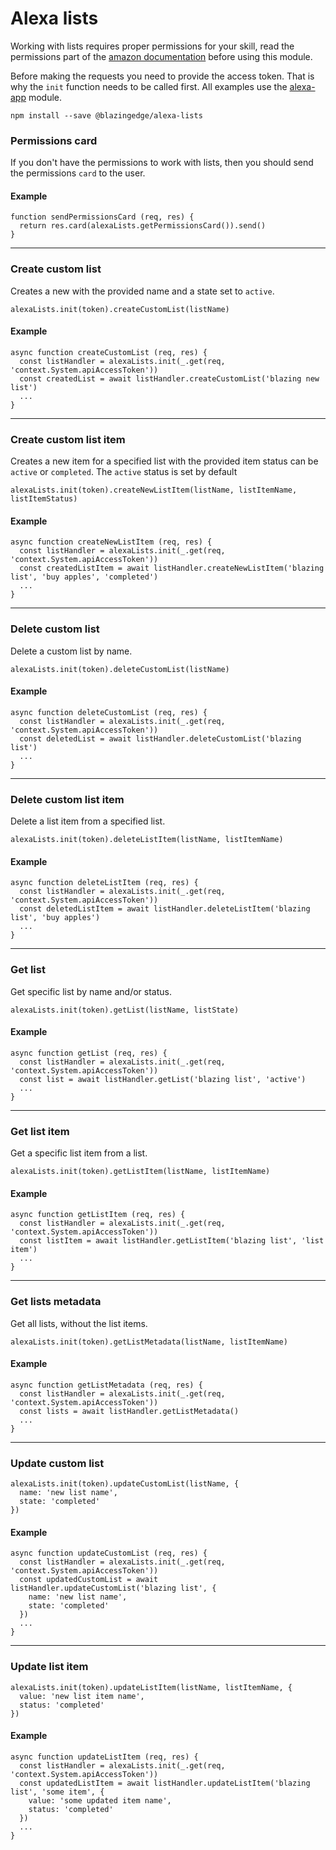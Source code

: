 # Alexa lists
Working with lists requires proper permissions for your skill, read the permissions part of the [amazon documentation](https://developer.amazon.com/docs/custom-skills/access-the-alexa-shopping-and-to-do-lists.html#permissions-setup) before using this module.

Before making the requests you need to provide the access token. That is why the `init` function needs to be called first. All examples use the [alexa-app](https://github.com/alexa-js/alexa-app) module.

```
npm install --save @blazingedge/alexa-lists
```


### Permissions card
If you don't have the permissions to work with lists, then you should send the permissions `card` to the user.
#### Example
```
function sendPermissionsCard (req, res) {
  return res.card(alexaLists.getPermissionsCard()).send()
}
```

----------
### Create custom list
Creates a new with the provided name and a state set to `active`.
```
alexaLists.init(token).createCustomList(listName)
```
#### Example
```
async function createCustomList (req, res) {
  const listHandler = alexaLists.init(_.get(req, 'context.System.apiAccessToken'))
  const createdList = await listHandler.createCustomList('blazing new list')
  ...
}
```
----------
### Create custom list item
Creates a new item for a specified list with the provided item status can be `active` or `completed`. The `active` status is set by default

```
alexaLists.init(token).createNewListItem(listName, listItemName, listItemStatus)
```
#### Example
```
async function createNewListItem (req, res) {
  const listHandler = alexaLists.init(_.get(req, 'context.System.apiAccessToken'))
  const createdListItem = await listHandler.createNewListItem('blazing list', 'buy apples', 'completed')
  ...
}
```
----------
### Delete custom list
Delete a custom list by name.
```
alexaLists.init(token).deleteCustomList(listName)
```
#### Example
```
async function deleteCustomList (req, res) {
  const listHandler = alexaLists.init(_.get(req, 'context.System.apiAccessToken'))
  const deletedList = await listHandler.deleteCustomList('blazing list')
  ...
}
```
----------
### Delete custom list item
Delete a list item from a specified list.
```
alexaLists.init(token).deleteListItem(listName, listItemName)
```
#### Example
```
async function deleteListItem (req, res) {
  const listHandler = alexaLists.init(_.get(req, 'context.System.apiAccessToken'))
  const deletedListItem = await listHandler.deleteListItem('blazing list', 'buy apples')
  ...
}
```
----------
### Get list
Get specific list by name and/or status.
```
alexaLists.init(token).getList(listName, listState)
```
#### Example
```
async function getList (req, res) {
  const listHandler = alexaLists.init(_.get(req, 'context.System.apiAccessToken'))
  const list = await listHandler.getList('blazing list', 'active')
  ...
}
```
----------
### Get list item
Get a specific list item from a list.
```
alexaLists.init(token).getListItem(listName, listItemName)
```
#### Example
```
async function getListItem (req, res) {
  const listHandler = alexaLists.init(_.get(req, 'context.System.apiAccessToken'))
  const listItem = await listHandler.getListItem('blazing list', 'list item')
  ...
}
```
----------
### Get lists metadata
Get all lists, without the list items.
```
alexaLists.init(token).getListMetadata(listName, listItemName)
```
#### Example
```
async function getListMetadata (req, res) {
  const listHandler = alexaLists.init(_.get(req, 'context.System.apiAccessToken'))
  const lists = await listHandler.getListMetadata()
  ...
}
```
----------
### Update custom list
```
alexaLists.init(token).updateCustomList(listName, {
  name: 'new list name',
  state: 'completed'
})
```
#### Example
```
async function updateCustomList (req, res) {
  const listHandler = alexaLists.init(_.get(req, 'context.System.apiAccessToken'))
  const updatedCustomList = await listHandler.updateCustomList('blazing list', {
    name: 'new list name',
    state: 'completed'
  })
  ...
}
```
----------
### Update list item
```
alexaLists.init(token).updateListItem(listName, listItemName, {
  value: 'new list item name',
  status: 'completed'
})
```
#### Example
```
async function updateListItem (req, res) {
  const listHandler = alexaLists.init(_.get(req, 'context.System.apiAccessToken'))
  const updatedListItem = await listHandler.updateListItem('blazing list', 'some item', {
    value: 'some updated item name',
    status: 'completed'
  })
  ...
}
```

